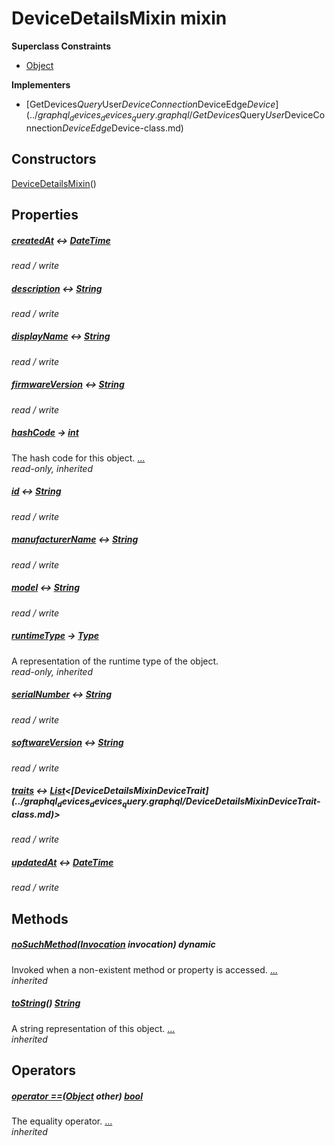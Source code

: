 


# DeviceDetailsMixin mixin











**Superclass Constraints**

- [Object](https://api.flutter.dev/flutter/dart-core/Object-class.html)




**Implementers**

- [GetDevices$Query$User$DeviceConnection$DeviceEdge$Device](../graphql_devices_devices_query.graphql/GetDevices$Query$User$DeviceConnection$DeviceEdge$Device-class.md)


## Constructors

[DeviceDetailsMixin](../graphql_devices_devices_query.graphql/DeviceDetailsMixin/DeviceDetailsMixin.md)()

    


## Properties

##### [createdAt](../graphql_devices_devices_query.graphql/DeviceDetailsMixin/createdAt.md) &#8596; [DateTime](https://api.flutter.dev/flutter/dart-core/DateTime-class.html)



   
_read / write_



##### [description](../graphql_devices_devices_query.graphql/DeviceDetailsMixin/description.md) &#8596; [String](https://api.flutter.dev/flutter/dart-core/String-class.html)



   
_read / write_



##### [displayName](../graphql_devices_devices_query.graphql/DeviceDetailsMixin/displayName.md) &#8596; [String](https://api.flutter.dev/flutter/dart-core/String-class.html)



   
_read / write_



##### [firmwareVersion](../graphql_devices_devices_query.graphql/DeviceDetailsMixin/firmwareVersion.md) &#8596; [String](https://api.flutter.dev/flutter/dart-core/String-class.html)



   
_read / write_



##### [hashCode](https://api.flutter.dev/flutter/dart-core/Object/hashCode.html) &#8594; [int](https://api.flutter.dev/flutter/dart-core/int-class.html)



The hash code for this object. [...](https://api.flutter.dev/flutter/dart-core/Object/hashCode.html)  
_read-only, inherited_



##### [id](../graphql_devices_devices_query.graphql/DeviceDetailsMixin/id.md) &#8596; [String](https://api.flutter.dev/flutter/dart-core/String-class.html)



   
_read / write_



##### [manufacturerName](../graphql_devices_devices_query.graphql/DeviceDetailsMixin/manufacturerName.md) &#8596; [String](https://api.flutter.dev/flutter/dart-core/String-class.html)



   
_read / write_



##### [model](../graphql_devices_devices_query.graphql/DeviceDetailsMixin/model.md) &#8596; [String](https://api.flutter.dev/flutter/dart-core/String-class.html)



   
_read / write_



##### [runtimeType](https://api.flutter.dev/flutter/dart-core/Object/runtimeType.html) &#8594; [Type](https://api.flutter.dev/flutter/dart-core/Type-class.html)



A representation of the runtime type of the object.   
_read-only, inherited_



##### [serialNumber](../graphql_devices_devices_query.graphql/DeviceDetailsMixin/serialNumber.md) &#8596; [String](https://api.flutter.dev/flutter/dart-core/String-class.html)



   
_read / write_



##### [softwareVersion](../graphql_devices_devices_query.graphql/DeviceDetailsMixin/softwareVersion.md) &#8596; [String](https://api.flutter.dev/flutter/dart-core/String-class.html)



   
_read / write_



##### [traits](../graphql_devices_devices_query.graphql/DeviceDetailsMixin/traits.md) &#8596; [List](https://api.flutter.dev/flutter/dart-core/List-class.html)&lt;[DeviceDetailsMixin$DeviceTrait](../graphql_devices_devices_query.graphql/DeviceDetailsMixin$DeviceTrait-class.md)>



   
_read / write_



##### [updatedAt](../graphql_devices_devices_query.graphql/DeviceDetailsMixin/updatedAt.md) &#8596; [DateTime](https://api.flutter.dev/flutter/dart-core/DateTime-class.html)



   
_read / write_




## Methods

##### [noSuchMethod](https://api.flutter.dev/flutter/dart-core/Object/noSuchMethod.html)([Invocation](https://api.flutter.dev/flutter/dart-core/Invocation-class.html) invocation) dynamic



Invoked when a non-existent method or property is accessed. [...](https://api.flutter.dev/flutter/dart-core/Object/noSuchMethod.html)  
_inherited_



##### [toString](https://api.flutter.dev/flutter/dart-core/Object/toString.html)() [String](https://api.flutter.dev/flutter/dart-core/String-class.html)



A string representation of this object. [...](https://api.flutter.dev/flutter/dart-core/Object/toString.html)  
_inherited_




## Operators

##### [operator ==](https://api.flutter.dev/flutter/dart-core/Object/operator_equals.html)([Object](https://api.flutter.dev/flutter/dart-core/Object-class.html) other) [bool](https://api.flutter.dev/flutter/dart-core/bool-class.html)



The equality operator. [...](https://api.flutter.dev/flutter/dart-core/Object/operator_equals.html)  
_inherited_












